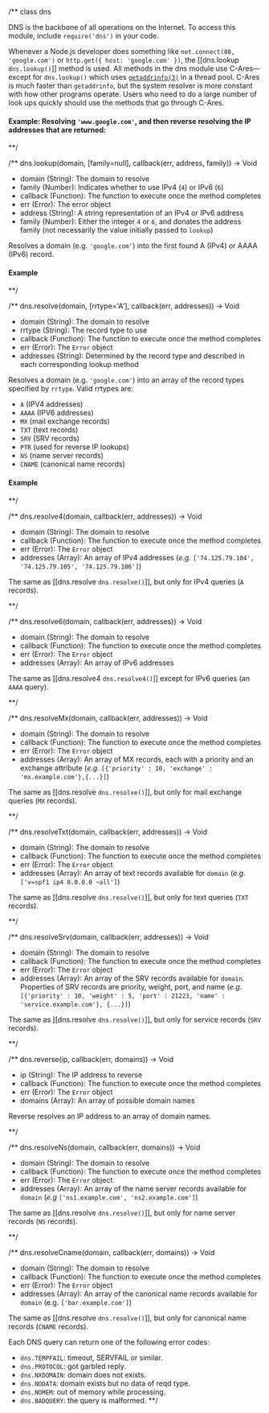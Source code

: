 /**
class dns

DNS is the backbone of all operations on the Internet. To access this module, include `require('dns')` in your code.

Whenever a Node.js developer does something like `net.connect(80, 'google.com')` or `http.get({ host: 'google.com' })`, the [[dns.lookup `dns.lookup()`]] method is used.  All methods in the dns module use C-Ares—except for `dns.lookup()` which uses [`getaddrinfo(3)`](http://www.kernel.org/doc/man-pages/online/pages/man3/getaddrinfo.3.html) in a thread pool. C-Ares is much faster than `getaddrinfo`, but the system resolver is more constant with how other programs operate. Users who need to do a large number of look ups quickly should use the methods that go through C-Ares.

#### Example: Resolving `'www.google.com'`, and then reverse resolving the IP addresses that are returned:

<script src='http://snippets.nodemanual.org/github.com/mattpardee/nodemanual.org-examples/nodejs_ref_guide/dns/dns.js?linestart=3&lineend=0&showlines=false' defer='defer'></script>

**/

/**
dns.lookup(domain, [family=null], callback(err, address, family)) -> Void
- domain (String): The domain to resolve
- family (Number): Indicates whether to use IPv4 (`4`) or IPv6 (`6`)
- callback (Function): The function to execute once the method completes
- err (Error): The error object
- address (String): A string representation of an IPv4 or IPv6 address
- family (Number): Either the integer `4` or `6`, and donates the address family (not necessarily the value initially passed to `lookup`)

Resolves a domain (e.g. `'google.com'`) into the first found A (IPv4) or AAAA (IPv6) record.

#### Example

<script src='http://snippets.nodemanual.org/github.com/mattpardee/nodemanual.org-examples/nodejs_ref_guide/dns/dns.lookup.js?linestart=3&lineend=0&showlines=false' defer='defer'></script>

**/ 


/**
dns.resolve(domain, [rrtype='A'], callback(err, addresses)) -> Void
- domain (String): The domain to resolve
- rrtype (String): The record type to use
- callback (Function):  The function to execute once the method completes
- err (Error): The `Error` object
- addresses (String): Determined by the record type and described in each corresponding lookup method

Resolves a domain (e.g. `'google.com'`) into an array of the record types specified by `rrtype`. Valid rrtypes are:

* `A` (IPV4 addresses)
* `AAAA` (IPV6 addresses)
* `MX` (mail exchange records)
* `TXT` (text records)
* `SRV` (SRV records)
* `PTR` (used for reverse IP lookups)
* `NS` (name server records)
* `CNAME` (canonical name records)

#### Example

<script src='http://snippets.nodemanual.org/github.com/mattpardee/nodemanual.org-examples/nodejs_ref_guide/dns/dns.resolve.js?linestart=3&lineend=0&showlines=false' defer='defer'></script>

**/ 


/**
dns.resolve4(domain, callback(err, addresses)) -> Void
- domain (String): The domain to resolve
- callback (Function): The function to execute once the method completes
- err (Error): The `Error` object
- addresses (Array): An array of IPv4 addresses (_e.g._ `['74.125.79.104', '74.125.79.105', '74.125.79.106']`)

The same as [[dns.resolve `dns.resolve()`]], but only for IPv4 queries (`A` records).

**/ 


/**
dns.resolve6(domain, callback(err, addresses)) -> Void
- domain (String): The domain to resolve
- callback (Function): The function to execute once the method completes
- err (Error): The `Error` object
- addresses (Array): An array of IPv6 addresses

The same as [[dns.resolve4 `dns.resolve4()`]] except for IPv6 queries (an `AAAA` query).


**/ 


/**
dns.resolveMx(domain, callback(err, addresses)) -> Void
- domain (String): The domain to resolve
- callback (Function): The function to execute once the method completes
- err (Error): The `Error` object
- addresses (Array): An array of MX records, each with a priority and an exchange attribute (_e.g._ `[{'priority' : 10, 'exchange' : 'mx.example.com'},{...}]`)

The same as [[dns.resolve `dns.resolve()`]], but only for mail exchange queries (`MX` records).


**/ 


/**
dns.resolveTxt(domain, callback(err, addresses)) -> Void
- domain (String): The domain to resolve
- callback (Function): The function to execute once the method completes
- err (Error): The `Error` object
- addresses (Array): An array of text records available for `domain` (_e.g._ `['v=spf1 ip4 0.0.0.0 ~all']`)

The same as [[dns.resolve `dns.resolve()`]], but only for text queries (`TXT` records).

**/ 


/**
dns.resolveSrv(domain, callback(err, addresses)) -> Void
- domain (String): The domain to resolve
- callback (Function): The function to execute once the method completes
- err (Error): The `Error` object
- addresses (Array): An array of the SRV records available for `domain`. Properties of SRV records are priority, weight, port, and name (_e.g._ `[{'priority' : 10, 'weight' : 5, 'port' : 21223, 'name' : 'service.example.com'}, {...}]`)

The same as [[dns.resolve `dns.resolve()`]], but only for service records (`SRV` records).


**/ 


/**
dns.reverse(ip, callback(err, domains)) -> Void
- ip (String): The IP address to reverse
- callback (Function):  The function to execute once the method completes
- err (Error): The `Error` object
- domains (Array): An array of possible domain names

Reverse resolves an IP address to an array of domain names.

**/ 


/**
dns.resolveNs(domain, callback(err, domains)) -> Void
- domain (String): The domain to resolve
- callback (Function): The function to execute once the method completes
- err (Error): The `Error` object
- addresses (Array): An array of the name server records available for `domain` (_e.g_ `['ns1.example.com', 'ns2.example.com']`)

The same as [[dns.resolve `dns.resolve()`]], but only for name server records (`NS` records).

**/ 


/**
dns.resolveCname(domain, callback(err, domains)) -> Void
- domain (String): The domain to resolve
- callback (Function): The function to execute once the method completes
- err (Error): The `Error` object
- addresses (Array): An array of the canonical name records available for `domain` (e.g. `['bar.example.com']`)

The same as [[dns.resolve `dns.resolve()`]], but only for canonical name records (`CNAME` records).

Each DNS query can return one of the following error codes:

- `dns.TEMPFAIL`: timeout, SERVFAIL or similar.
- `dns.PROTOCOL`: got garbled reply.
- `dns.NXDOMAIN`: domain does not exists.
- `dns.NODATA`: domain exists but no data of reqd type.
- `dns.NOMEM`: out of memory while processing.
- `dns.BADQUERY`: the query is malformed.
**/ 

